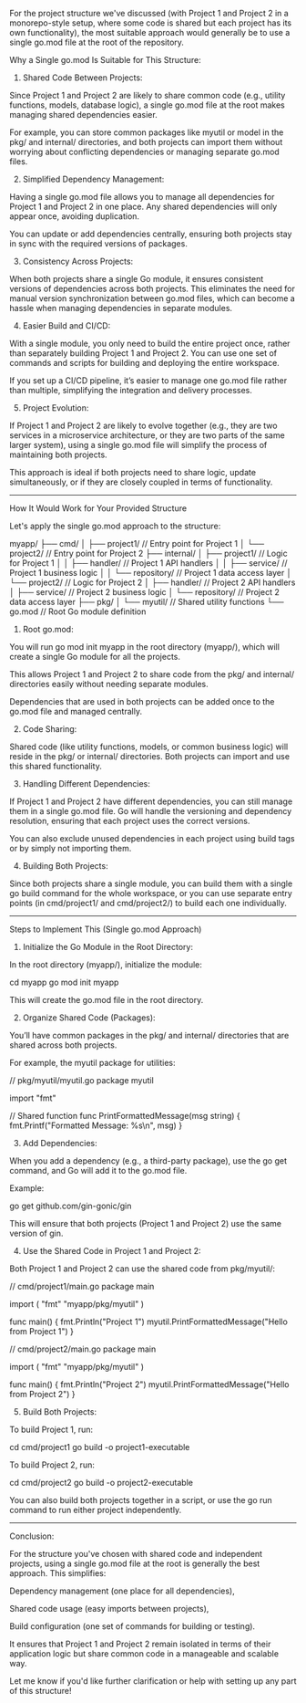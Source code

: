 For the project structure we've discussed (with Project 1 and Project 2 in a monorepo-style setup, where some code is shared but each project has its own functionality), the most suitable approach would generally be to use a single go.mod file at the root of the repository.

Why a Single go.mod Is Suitable for This Structure:

1. Shared Code Between Projects:

Since Project 1 and Project 2 are likely to share common code (e.g., utility functions, models, database logic), a single go.mod file at the root makes managing shared dependencies easier.

For example, you can store common packages like myutil or model in the pkg/ and internal/ directories, and both projects can import them without worrying about conflicting dependencies or managing separate go.mod files.



2. Simplified Dependency Management:

Having a single go.mod file allows you to manage all dependencies for Project 1 and Project 2 in one place. Any shared dependencies will only appear once, avoiding duplication.

You can update or add dependencies centrally, ensuring both projects stay in sync with the required versions of packages.



3. Consistency Across Projects:

When both projects share a single Go module, it ensures consistent versions of dependencies across both projects. This eliminates the need for manual version synchronization between go.mod files, which can become a hassle when managing dependencies in separate modules.



4. Easier Build and CI/CD:

With a single module, you only need to build the entire project once, rather than separately building Project 1 and Project 2. You can use one set of commands and scripts for building and deploying the entire workspace.

If you set up a CI/CD pipeline, it’s easier to manage one go.mod file rather than multiple, simplifying the integration and delivery processes.



5. Project Evolution:

If Project 1 and Project 2 are likely to evolve together (e.g., they are two services in a microservice architecture, or they are two parts of the same larger system), using a single go.mod file will simplify the process of maintaining both projects.

This approach is ideal if both projects need to share logic, update simultaneously, or if they are closely coupled in terms of functionality.





---

How It Would Work for Your Provided Structure

Let's apply the single go.mod approach to the structure:

myapp/
├── cmd/
│   ├── project1/         // Entry point for Project 1
│   └── project2/         // Entry point for Project 2
├── internal/
│   ├── project1/         // Logic for Project 1
│   │   ├── handler/      // Project 1 API handlers
│   │   ├── service/      // Project 1 business logic
│   │   └── repository/   // Project 1 data access layer
│   └── project2/         // Logic for Project 2
│       ├── handler/      // Project 2 API handlers
│       ├── service/      // Project 2 business logic
│       └── repository/   // Project 2 data access layer
├── pkg/
│   └── myutil/           // Shared utility functions
└── go.mod                // Root Go module definition

1. Root go.mod:

You will run go mod init myapp in the root directory (myapp/), which will create a single Go module for all the projects.

This allows Project 1 and Project 2 to share code from the pkg/ and internal/ directories easily without needing separate modules.

Dependencies that are used in both projects can be added once to the go.mod file and managed centrally.



2. Code Sharing:

Shared code (like utility functions, models, or common business logic) will reside in the pkg/ or internal/ directories. Both projects can import and use this shared functionality.



3. Handling Different Dependencies:

If Project 1 and Project 2 have different dependencies, you can still manage them in a single go.mod file. Go will handle the versioning and dependency resolution, ensuring that each project uses the correct versions.

You can also exclude unused dependencies in each project using build tags or by simply not importing them.



4. Building Both Projects:

Since both projects share a single module, you can build them with a single go build command for the whole workspace, or you can use separate entry points (in cmd/project1/ and cmd/project2/) to build each one individually.





---

Steps to Implement This (Single go.mod Approach)

1. Initialize the Go Module in the Root Directory:

In the root directory (myapp/), initialize the module:

cd myapp
go mod init myapp

This will create the go.mod file in the root directory.

2. Organize Shared Code (Packages):

You’ll have common packages in the pkg/ and internal/ directories that are shared across both projects.

For example, the myutil package for utilities:

// pkg/myutil/myutil.go
package myutil

import "fmt"

// Shared function
func PrintFormattedMessage(msg string) {
    fmt.Printf("Formatted Message: %s\n", msg)
}

3. Add Dependencies:

When you add a dependency (e.g., a third-party package), use the go get command, and Go will add it to the go.mod file.

Example:

go get github.com/gin-gonic/gin

This will ensure that both projects (Project 1 and Project 2) use the same version of gin.

4. Use the Shared Code in Project 1 and Project 2:

Both Project 1 and Project 2 can use the shared code from pkg/myutil/:

// cmd/project1/main.go
package main

import (
    "fmt"
    "myapp/pkg/myutil"
)

func main() {
    fmt.Println("Project 1")
    myutil.PrintFormattedMessage("Hello from Project 1")
}

// cmd/project2/main.go
package main

import (
    "fmt"
    "myapp/pkg/myutil"
)

func main() {
    fmt.Println("Project 2")
    myutil.PrintFormattedMessage("Hello from Project 2")
}

5. Build Both Projects:

To build Project 1, run:

cd cmd/project1
go build -o project1-executable

To build Project 2, run:

cd cmd/project2
go build -o project2-executable


You can also build both projects together in a script, or use the go run command to run either project independently.


---

Conclusion:

For the structure you've chosen with shared code and independent projects, using a single go.mod file at the root is generally the best approach. This simplifies:

Dependency management (one place for all dependencies),

Shared code usage (easy imports between projects),

Build configuration (one set of commands for building or testing).


It ensures that Project 1 and Project 2 remain isolated in terms of their application logic but share common code in a manageable and scalable way.

Let me know if you'd like further clarification or help with setting up any part of this structure!

